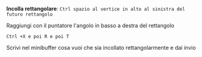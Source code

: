 **Incolla rettangolare**: 
`Ctrl spazio al vertice in alto al sinistra del futuro rettangolo`

Raggiungi con il puntatore l'angolo in basso a destra del rettangolo

`Ctrl +X e poi R e poi T`

Scrivi nel minibuffer cosa vuoi che sia incollato rettangolarmente e dai invio
